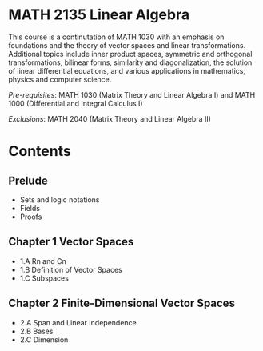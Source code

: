 # MATH 2135 Linear Algebra

This course is a continutation of MATH 1030 with an emphasis on foundations and the theory of vector spaces and linear transformations. Additional topics include inner product spaces, symmetric and orthogonal transformations, bilinear forms, similarity and diagonalization, the solution of linear differential equations, and various applications in mathematics, physics and computer science.

*Pre-requisites*: MATH 1030 (Matrix Theory and Linear Algebra I) and MATH 1000 (Differential and Integral Calculus I)

*Exclusions*: MATH 2040 (Matrix Theory and Linear Algebra II)

# Contents

## Prelude
- Sets and logic notations
- Fields
- Proofs

## Chapter 1 Vector Spaces
- 1.A Rn and Cn
- 1.B Definition of Vector Spaces
- 1.C Subspaces

## Chapter 2 Finite-Dimensional Vector Spaces
- 2.A Span and Linear Independence
- 2.B Bases
- 2.C Dimension